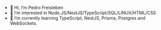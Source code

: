 - 👋 Hi, I’m Pedro Freisleben
- 👀 I’m interested in Node.JS/NestJS/TypeScript/SQL/LINUX/HTML/CSS
- 🌱 I’m currently learning TypeScript, NestJS, Prisma, Postgres and WebSockets.
<!---
pfreisleben/pfreisleben is a ✨ special ✨ repository because its `README.md` (this file) appears on your GitHub profile.
You can click the Preview link to take a look at your changes.
--->
